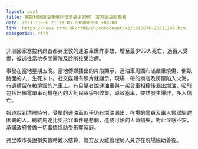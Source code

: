 ```yaml
---
layout: post
title: 塞拉利昂運油車爆炸增至最少99死　警方驅趕圍觀者
date: 2021-11-06 21:28:05.000000000 +08:00
link: https://news.rthk.hk/rthk/ch/component/k2/1618676-20211106.htm
categories: rthk
---
```


非洲國家塞拉利昂首都弗里敦的運油車爆炸事故，增至最少99人死亡，過百人受傷，被送往當地多間醫院及診所接受治療。

事發在當地星期五晚。當地傳媒播出的片段顯示，運油車周圍布滿嚴重燒傷、倒臥路面的人，生死未卜。社交媒體有照片就顯示，現場一帶的商店及房屋陷入火海，有遺體留在被燒毀的汽車上。有目擊者說運油車與一架貨車相撞後漏出燃油，吸引包括出租電單車司機在內的大批民眾爭相收集，導致塞車，突然發生爆炸，多人傷亡。

報道說到清晨時分，受損的運油車似乎仍有燃油漏出，在場的警員及軍人嘗試驅趕圍觀的人。總統馬達比奧形容事件是悲劇，造成可怕的人命損失，對此深感不安，承諾政府會做一切事情協助受影響家庭。

弗里敦市長說損失暫時難以估算，警方及災難管理局人員亦在現場協助善後。
